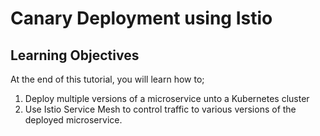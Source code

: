 # Canary Deployment using Istio

## Learning Objectives
At the end of this tutorial, you will learn how to;
1. Deploy multiple versions of a microservice unto a Kubernetes cluster
2. Use Istio Service Mesh to control traffic to various versions of the deployed microservice.
